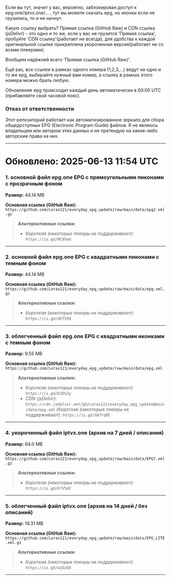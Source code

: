 Если вы тут, значит у вас, вероятно, заблокирован доступ к epg.one/iptvx.one/... , тут вы можете скачать epg, но иконки если не грузились, то и не начнут. 

Какую ссылку выбрать? Прямая ссылка (GitHub Raw) и CDN ссылка (jsDelivr) - это одно и то же, если у вас не грузится 'Прямая ссылка', пробуйте 'CDN ссылку'(работает не всегда), для удобства к каждой оригинальной ссылке прикреплена укороченная версия(работает не со всеми плеерами).

Вообщем надёжней всего 'Прямая ссылка (GitHub Raw)'. 

Ещё раз, все ссылки в рамках одного номера (1,2,3,...) ведут на одно и то же epg, выбирайте нужный вам номер, а ссылку в рамках этого номера можно брать любую. 

Обновление epg происходит каждый день автоматически в 00:00 UTC (прибавляйте свой часовой пояс). 

### Отказ от ответственности

Этот репозиторий работает как автоматизированное зеркало для сбора общедоступных EPG (Electronic Program Guide) файлов. Я не являюсь владельцем или автором этих данных и не претендую на какие-либо авторские права на них.

---

# Обновлено: 2025-06-13 11:54 UTC

### 1. основной файл epg.one EPG с прямоугольными пиконами с прозрачным фоном

**Размер:** 44.14 MB

**Основная ссылка (GitHub Raw):**
`https://github.com/Lorax121/everyday_epg_update/raw/main/data/epg2.xml.gz`

> **Альтернативные ссылки:**
>
> - *Короткая (некоторые плееры не поддерживают):* `https://is.gd/MC95eU`

---
### 2. основной файл epg.one EPG с квадратными пиконами с темным фоном

**Размер:** 44.14 MB

**Основная ссылка (GitHub Raw):**
`https://github.com/Lorax121/everyday_epg_update/raw/main/data/epg.xml.gz`

> **Альтернативные ссылки:**
>
> - *Короткая (некоторые плееры не поддерживают):* `https://is.gd/dEf55Q`

---
### 3. облегченный файл epg.one EPG с квадратными иконками с темным фоном

**Размер:** 9.55 MB

**Основная ссылка (GitHub Raw):**
`https://github.com/Lorax121/everyday_epg_update/raw/main/data/epg.xml`

> **Альтернативные ссылки:**
>
> - *Короткая (некоторые плееры не поддерживают):* `https://is.gd/DJDSZy`
> - *CDN (jsDelivr):* `https://cdn.jsdelivr.net/gh/Lorax121/everyday_epg_update@main/data/epg.xml` (Короткая (некоторые плееры не поддерживают): `https://is.gd/G6TrqM`)

---
### 4. укороченный файл iptvx.one (архив на 7 дней / описания)

**Размер:** 64.0 MB

**Основная ссылка (GitHub Raw):**
`https://github.com/Lorax121/everyday_epg_update/raw/main/data/EPG7.xml.gz`

> **Альтернативные ссылки:**
>
> - *Короткая (некоторые плееры не поддерживают):* `https://is.gd/K7V542`

---
### 5. облегченный файл iptvx.one (архив на 14 дней / без описаний)

**Размер:** 19.31 MB

**Основная ссылка (GitHub Raw):**
`https://github.com/Lorax121/everyday_epg_update/raw/main/data/EPG_LITE.xml.gz`

> **Альтернативные ссылки:**
>
> - *Короткая (некоторые плееры не поддерживают):* `https://is.gd/wjDzEO`

---